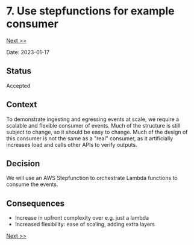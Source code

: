 # 7. Use stepfunctions for example consumer

[Next >>](0008-use-database-for-audit.md)

Date: 2023-01-17

## Status

Accepted

## Context

To demonstrate ingesting and egressing events at scale, we require a scalable and flexible consumer of events.
Much of the structure is still subject to change, so it should be easy to change. Much of the design of this consumer is
not the same as a "real" consumer, as it artificially increases load and calls other APIs to verify outputs.

## Decision

We will use an AWS Stepfunction to orchestrate Lambda functions to consume the events.

## Consequences

- Increase in upfront complexity over e.g. just a lambda
- Increased flexibility: ease of scaling, adding extra layers

[Next >>](0008-use-database-for-audit.md)
